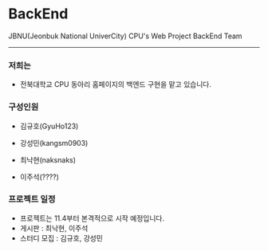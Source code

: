 # BackEnd

JBNU(Jeonbuk National UniverCity) CPU's Web Project BackEnd Team

------------------------------------------------------------------
### 저희는

 * 전북대학교 CPU 동아리 홈페이지의 백엔드 구현을 맡고 있습니다.

### 구성인원  
  * 김규호(GyuHo123)
  
  * 강성민(kangsm0903)
  
  * 최낙현(naksnaks)
  
  * 이주석(????)

### 프로젝트 일정
  
  * 프로젝트는 11.4부터 본격적으로 시작 예정입니다.
  * 게시판 : 최낙현, 이주석
  * 스터디 모집 : 김규호, 강성민
